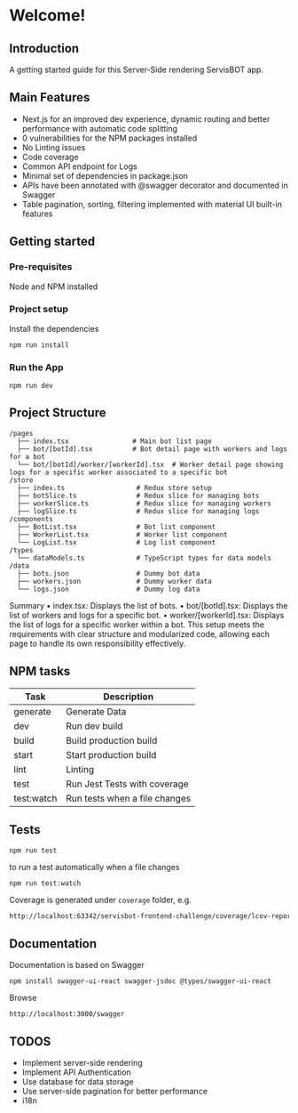 # Welcome!

## Introduction

A getting started guide for this Server-Side rendering ServisBOT app.

## Main Features
* Next.js for an improved dev experience, dynamic routing and better performance with automatic code splitting
* 0 vulnerabilities for the NPM packages installed
* No Linting issues
* Code coverage
* Common API endpoint for Logs
* Minimal set of dependencies in package.json
* APIs have been annotated with @swagger decorator and documented in Swagger
* Table pagination, sorting, filtering implemented with material UI built-in features

## Getting started

### Pre-requisites

Node and NPM installed

### Project setup

Install the dependencies
```shell
npm run install
```

### Run the App
```shell
npm run dev
```

## Project Structure

```shell
/pages
  ├── index.tsx                # Main bot list page
  ├── bot/[botId].tsx          # Bot detail page with workers and logs for a bot
  └── bot/[botId]/worker/[workerId].tsx  # Worker detail page showing logs for a specific worker associated to a specific bot
/store
  ├── index.ts                  # Redux store setup
  ├── botSlice.ts               # Redux slice for managing bots
  ├── workerSlice.ts            # Redux slice for managing workers
  ├── logSlice.ts               # Redux slice for managing logs
/components
  ├── BotList.tsx               # Bot list component
  ├── WorkerList.tsx            # Worker list component
  └── LogList.tsx               # Log list component
/types
  └── dataModels.ts             # TypeScript types for data models
/data
  ├── bots.json                 # Dummy bot data
  ├── workers.json              # Dummy worker data
  └── logs.json                 # Dummy log data
```

Summary
•	index.tsx: Displays the list of bots.
•	bot/[botId].tsx: Displays the list of workers and logs for a specific bot.
•	worker/[workerId].tsx: Displays the list of logs for a specific worker within a bot.
This setup meets the requirements with clear structure and modularized code, allowing each page to handle its own responsibility effectively.



## NPM tasks
| Task                   | Description                   |
|------------------------|-------------------------------|
| generate               | Generate Data                 |
| dev                    | Run dev build                 |
| build                  | Build production build        |
| start                  | Start production build        |
| lint                   | Linting                       |
| test                   | Run Jest Tests with coverage  |
| test:watch             | Run tests when a file changes |



## Tests
```shell
npm run test
```

to run a test automatically when a file changes

```shell
npm run test:watch
```
Coverage is generated under `coverage` folder, e.g.

```html
http://localhost:63342/servisbot-frontend-challenge/coverage/lcov-report/index.html
```

## Documentation

Documentation is based on Swagger

```shell
npm install swagger-ui-react swagger-jsdoc @types/swagger-ui-react
```

Browse

```shell
http://localhost:3000/swagger
```

## TODOS

* Implement server-side rendering
* Implement API Authentication
* Use database for data storage
* Use server-side pagination for better performance
* i18n